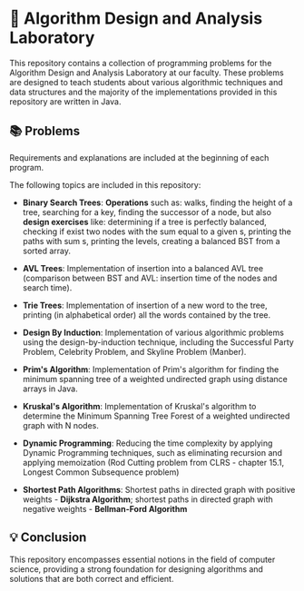 # 🌳 Algorithm Design and Analysis Laboratory 

This repository contains a collection of programming problems for the Algorithm Design and Analysis Laboratory at our faculty. These problems are designed to teach students about various algorithmic techniques and data structures and the majority of the implementations provided in this repository are written in Java.


## 📚 Problems
Requirements and explanations are included at the beginning of each program.

The following topics are included in this repository:

- **Binary Search Trees**: **Operations** such as: walks, finding the height of a tree, searching for a key, finding the successor of a node, but also **design exercises** like: determining if a tree is perfectly balanced, checking if exist two nodes with the sum equal to a given s, printing the paths with sum s, printing the levels, creating a balanced BST from a sorted array.

- **AVL Trees**: Implementation of insertion into a balanced AVL tree (comparison between BST and AVL: insertion time of the nodes and search time).

- **Trie Trees**: Implementation of insertion of a new word to the tree, printing (in alphabetical order) all the words contained by the tree.

- **Design By Induction**: Implementation of various algorithmic problems using the design-by-induction technique, including the Successful Party Problem, Celebrity Problem, and Skyline Problem (Manber).

- **Prim's Algorithm**: Implementation of Prim's algorithm for finding the minimum spanning tree of a weighted undirected graph using distance arrays in Java.

- **Kruskal's Algorithm**: Implementation of Kruskal's algorithm to determine the Minimum Spanning Tree Forest of a weighted undirected graph with N nodes.

- **Dynamic Programming**: Reducing the time complexity by applying Dynamic Programming techniques, such as eliminating recursion and applying memoization (Rod Cutting problem from CLRS - chapter 15.1, Longest Common Subsequence problem)

- **Shortest Path Algorithms**: Shortest paths in directed graph with positive weights - **Dijkstra Algorithm**; shortest paths in directed graph with negative weights - **Bellman-Ford Algorithm**

## 💡 Conclusion
This repository encompasses essential notions in the field of computer science, providing a strong foundation for designing algorithms and solutions that are both correct and efficient.
